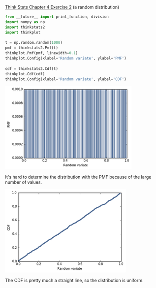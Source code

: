 [Think Stats Chapter 4 Exercise 2](http://greenteapress.com/thinkstats2/html/thinkstats2005.html#toc41) (a random distribution)

```python
from __future__ import print_function, division
import numpy as np
import thinkstats2
import thinkplot

t = np.random.random(1000)
pmf = thinkstats2.Pmf(t)
thinkplot.Pmf(pmf, linewidth=0.1)
thinkplot.Config(xlabel='Random variate', ylabel='PMF')

cdf = thinkstats2.Cdf(t)
thinkplot.Cdf(cdf)
thinkplot.Config(xlabel='Random variate', ylabel='CDF')
```

![PMF of random variate](4-2_PMF.png)

It's hard to determine the distribution with the PMF because of the large number of values.

![CDF of random variate](4-2_CDF.png)

The CDF is pretty much a straight line, so the distribution is uniform.
